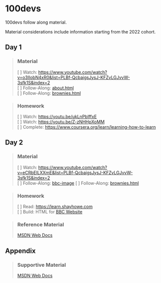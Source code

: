 # 100devs
100devs follow along material.

Material considerations include information starting from the 2022 cohort.

## Day 1
> ### Material
> [ ] Watch: https://www.youtube.com/watch?v=o3IIobN4xR0&list=PLBf-QcbaigsJysJ-KFZvLGJvvW-3sfk1S&index=2  
> [ ] Follow-Along: [about.html](./Materials/class01-materials/about.html)  
> [ ] Follow-Along: [brownies.html](./Materials/class01-materials/brownies.html)

> ### Homework
> [ ] Watch: https://youtu.be/ukLnPbIffxE  
> [ ] Watch: https://youtu.be/Z-zNHHpXoMM  
> [ ] Complete: https://www.coursera.org/learn/learning-how-to-learn

## Day 2
> ### Material
> [ ] Watch: https://www.youtube.com/watch?v=eCRbEILXXmE&list=PLBf-QcbaigsJysJ-KFZvLGJvvW-3sfk1S&index=2  
> [ ] Follow-Along: [bbc-image](./Materials/class02-materials/bbc-image.png)
> [ ] Follow-Along: [brownies.html](./Materials/class01-materials/brownies.html)

> ### Homework
> [ ] Read: https://learn.shayhowe.com  
> [ ] Build: HTML for [BBC Website](./Materials/class02-materials/bbc-image.png)

> ### Reference Material
> [MSDN Web Docs][1]

## Appendix
> ### Supportive Material
> [MSDN Web Docs][1]

[1]: <https://developer.mozilla.org/en-US/docs/Web/HTML> "MSDN Web Docs"
